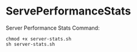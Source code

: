 # ServePerformanceStats

Server Performance Stats
Command:

```
chmod +x server-stats.sh
sh server-stats.sh
```
